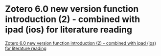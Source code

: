 # Zotero 6.0 new version function introduction (2) - combined with ipad (ios) for literature reading
[Zotero 6.0 new version function introduction (2) - combined with ipad (ios) for literature reading](https://aiwithcloud.com/2022/09/15/zotero_6-0_new_version_function_introduction_2___combined_with_ipad_ios_for_literature_reading/)